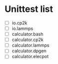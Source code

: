 # Unittest list

- [ ] io.cp2k
- [ ] io.lammps
- [ ] calculator.bash
- [ ] calculator.cp2k
- [ ] calculator.lammps
- [ ] calculator.dpgen
- [ ] calculator.elecpot
